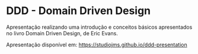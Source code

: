 # DDD - Domain Driven Design

Apresentação realizando uma introdução e conceitos básicos apresentados no livro Domain Driven Design, de Eric Evans.

Apresentação disponível em: https://studiojms.github.io/ddd-presentation
